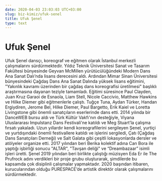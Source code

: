```yaml
---
date: 2020-04-03 23:03:03 UTC+03:00
slug: biz-kimiz/ufuk-senel
title: Ufuk Şenel
type: text
---
```

# Ufuk Şenel

Ufuk Şenel dansçı, koreograf ve eğitmen olarak
İstanbul merkezli çalışmalarını sürdürmektedir.
Yıldız Teknik Üniversitesi Sanat ve Tasarım Fakültesi bünyesinde
Geyvan McMillen yürütücülüğündeki Modern Dans Ana Sanat Dalı’nda
lisans derecesini aldı.
Ardından Mimar Sinan Üniversitesi bünyesindeki
Çağdaş Dans Ana Sanat Dalında yüksek lisans eğitimini,
"Yakınlık kavramı üzerinden bir çağdaş dans koreografisi üretilmesi" başlıklı
araştırmasına dayanan teziyle tamamladı.
Eğitimi süresince Paul Clayden, Juan Kruz Garaoi de Esnaola, Liam Stell,
Nicole Caccivio, Matthew Hawkins ve Hilke Diemer gibi eğitmenlerle çalıştı.
Tuğçe Tuna, Aydan Türker, Handan Ergiydiren, Jerome Bel, Hilke Diemer,
Paul Bargetto, Erik Kaiel ve Loretta Livingstone gibi
önemli sanatçıların eserlerinde dans etti.
2014 yılında bir DanceWEB bursu aldı
ve Türk Kültür Vakfı'nın desteğiyle,
Viyana Uluslararası Impulstanz Dans Festivali'ne katıldı
ve Meg Stuart’la çalışma fırsatı yakaladı.
Uzun yıllardır kendi koreografilerini sergileyen Şenel,
yurtiçi ve yurtdışındaki önemli festivallere katıldı ve işlerini sergiledi,
Çatı (Çağdaş Dans Sanatçıları Derneği)
ve Salt Galata gibi çeşitli lokasyonlarda dersler ve atölyeler organize etti.
2017 yılından beri Berika kolektif adına
Can Bora ile yaptığı işbirliği sonucu "ALTAR", "Tavşan deliği"
ve “Dreambazaar” isimli işleri üretti.
Şenel 2019 yılından beri birlikte çalıştığı müzisyen Eda Er ile The Prufrock
adını verdikleri bir proje grubu oluşturarak,
şimdilerde bu kapsamda çok disiplinli çalışmalar yapmaktadır.
2020 başından itibaren, kurucularından olduğu PURESPACE’de
artistik direktör olarak çalışmalarını sürdürmektedir.
